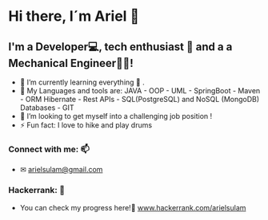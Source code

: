# Hi there, I´m Ariel 👋 

## I'm a Developer💻, tech enthusiast 🧲 and a a Mechanical Engineer🔧🔩!

- 🌱 I’m currently learning everything 🤣 . 
- 🎨 My Languages and tools are:  JAVA - OOP - UML - SpringBoot - Maven - ORM Hibernate - Rest APIs - SQL(PostgreSQL) and NoSQL (MongoDB) Databases - GIT
- 👯 I’m looking to get myself into a challenging job position !
- ⚡ Fun fact: I love to hike and play drums 

### Connect with me: 📫
- ✉ arielsulam@gmail.com 

### Hackerrank: 👀 

- You can check my progress here!🦾 www.hackerrank.com/arielsulam
<!---
arielsulam/arielsulam is a ✨ special ✨ repository because its `README.md` (this file) appears on your GitHub profile.
You can click the Preview link to take a look at your changes.
--->
